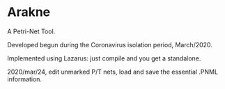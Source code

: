 # Arakne
A Petri-Net Tool.

Developed begun during the Coronavirus isolation period, March/2020. 

Implemented using Lazarus: just compile and you get a standalone.


2020/mar/24, edit unmarked P/T nets, load and save the essential .PNML information.
